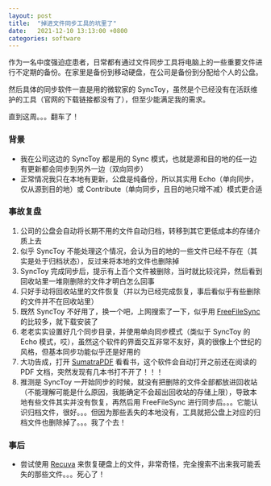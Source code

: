 ```yaml
---
layout: post
title:  "掉进文件同步工具的坑里了"
date:   2021-12-10 13:13:00 +0800
categories: software
---
```


作为一名中度强迫症患者，日常都有通过文件同步工具将电脑上的一些重要文件进行不定期的备份。在家里是备份到移动硬盘，在公司是备份到分配给个人的公盘。

然后具体的同步软件一直是用的微软家的 SyncToy，虽然是个已经没有在活跃维护的工具（官网的下载链接都没有了），但至少能满足我的需求。

直到这周。。。翻车了！

### 背景

* 我在公司这边的 SyncToy 都是用的 Sync 模式，也就是源和目的地的任一边有更新都会同步到另外一边（双向同步）
* 正常情况我只在本地有更新，公盘是纯备份，所以其实用 Echo（单向同步，仅从源到目的地）或 Contribute（单向同步，且目的地只增不减）模式更合适

### 事故复盘

1. 公司的公盘会自动将长期不用的文件自动归档，转移到其它更低成本的存储介质上去
1. 似乎 SyncToy 不能处理这个情况，会认为目的地的一些文件已经不存在（其实是处于归档状态），反过来将本地的文件也删除掉
1. SyncToy 完成同步后，提示有上百个文件被删除，当时就比较诧异，然后看到回收站里一堆刚删除的文件才明白怎么回事
1. 只好手动将回收站里的文件恢复（并以为已经完成恢复，事后看似乎有些删除的文件并不在回收站里）
1. 既然 SyncToy 不好用了，换一个吧，上网搜索了一下，似乎用 [FreeFileSync](https://freefilesync.org/) 的比较多，就下载安装了
1. 老老实实设置好几个同步目录，并使用单向同步模式（类似于 SyncToy 的 Echo 模式，哎），虽然这个软件的界面交互非常不友好，真的很像上个世纪的风格，但基本同步功能似乎还是好用的
1. 大功告成，打开 [SumatraPDF](https://github.com/sumatrapdfreader/sumatrapdf) 看看书，这个软件会自动打开之前还在阅读的 PDF 文档，突然发现有几本书打不开了！！！
1. 推测是 SyncToy 一开始同步的时候，就没有把删除的文件全部都放进回收站（不能理解可能是什么原因，我能确定不会超出回收站的存储上限），导致本地有些文件其实并没有恢复，再然后用 FreeFileSync 进行同步后。。。它能认识归档文件，很好。。。但因为那些丢失的本地没有，工具就把公盘上对应的归档文件也删除掉了。。。我了个去！

### 事后

* 尝试使用 [Recuva](https://www.ccleaner.com/recuva) 来恢复硬盘上的文件，非常奇怪，完全搜索不出来我可能丢失的那些文件。。。死心了！

<script src="https://utteranc.es/client.js"
        repo="yingang/yingang.github.io"
        issue-term="pathname"
        label="Comment"
        theme="github-light"
        crossorigin="anonymous"
        async>
</script>